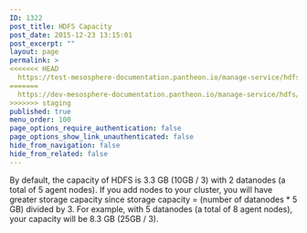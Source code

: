```yaml
---
ID: 1322
post_title: HDFS Capacity
post_date: 2015-12-23 13:15:01
post_excerpt: ""
layout: page
permalink: >
<<<<<<< HEAD
  https://test-mesosphere-documentation.pantheon.io/manage-service/hdfs/hdfs-capacity/
=======
  https://dev-mesosphere-documentation.pantheon.io/manage-service/hdfs/hdfs-capacity/
>>>>>>> staging
published: true
menu_order: 100
page_options_require_authentication: false
page_options_show_link_unauthenticated: false
hide_from_navigation: false
hide_from_related: false
---
```

By default, the capacity of HDFS is 3.3 GB (10GB / 3) with 2 datanodes (a total of 5 agent nodes). If you add nodes to your cluster, you will have greater storage capacity since storage capacity = (number of datanodes * 5 GB) divided by 3. For example, with 5 datanodes (a total of 8 agent nodes), your capacity will be 8.3 GB (25GB / 3).